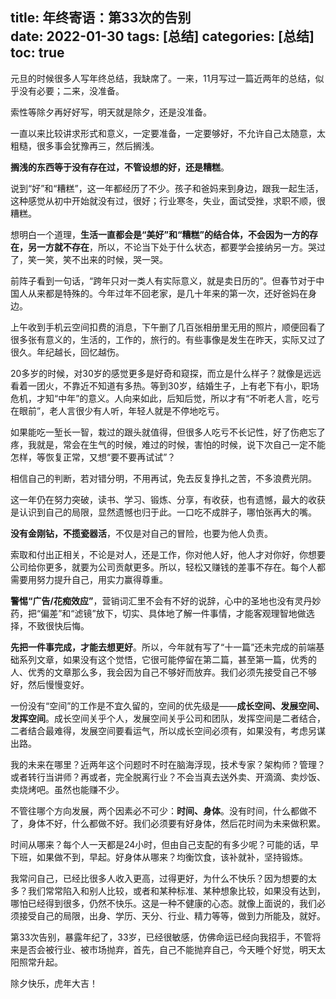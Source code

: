 title: 年终寄语：第33次的告别        
date: 2022-01-30
tags: [总结]
categories: [总结]
toc: true
---

元旦的时候很多人写年终总结，我缺席了。一来，11月写过一篇近两年的总结，似乎没有必要；二来，没准备。

索性等除夕再好好写，明天就是除夕，还是没准备。

一直以来比较讲求形式和意义，一定要准备，一定要够好，不允许自己太随意，太粗糙，很多事会犹豫再三，然后搁浅。

**搁浅的东西等于没有存在过，不管设想的好，还是糟糕**。

说到“好”和“糟糕”，这一年都经历了不少。孩子和爸妈来到身边，跟我一起生活，这种感觉从初中开始就没有过，很好；行业寒冬，失业，面试受挫，求职不顺，很糟糕。

想明白一个道理，**生活一直都会是“美好”和“糟糕”的结合体，不会因为一方的存在，另一方就不存在**，所以，不论当下处于什么状态，都要学会接纳另一方。哭过了，笑一笑，笑不出来的时候，哭一哭。

前阵子看到一句话，“跨年只对一类人有实际意义，就是卖日历的”。但春节对于中国人从来都是特殊的。今年过年不回老家，是几十年来的第一次，还好爸妈在身边。

上午收到手机云空间扣费的消息，下午删了几百张相册里无用的照片，顺便回看了很多张有意义的，生活的，工作的，旅行的。有些事像是发生在昨天，实际又过了很久。年纪越长，回忆越伤。

20多岁的时候，对30岁的感觉更多是好奇和窥探，而立是什么样子？就像是远远看着一团火，不靠近不知道有多热。等到30岁，结婚生子，上有老下有小，职场危机，才知“中年”的意义。人向来如此，后知后觉，所以才有“不听老人言，吃亏在眼前”，老人言很少有人听，年轻人就是不停地吃亏。

如果能吃一堑长一智，栽过的跟头就值得，但很多人吃亏不长记性，好了伤疤忘了疼，我就是，常会在生气的时候，难过的时候，害怕的时候，说下次自己一定不能怎样，等恢复正常，又想“要不要再试试”？

相信自己的判断，若对错分明，不用再试，免去反复挣扎之苦，不多浪费光阴。

这一年仍在努力突破，读书、学习、锻炼、分享，有收获，也有遗憾，最大的收获是认识到自己的局限，显然遗憾也归于此。一口吃不成胖子，哪怕张再大的嘴。

**没有金刚钻，不揽瓷器活**，不仅是对自己的冒险，也要为他人负责。

索取和付出正相关，不论是对人，还是工作，你对他人好，他人才对你好，你想要公司给你更多，就要为公司贡献更多。所以，轻松又赚钱的差事不存在。每个人都需要用努力提升自己，用实力赢得尊重。

**警惕“广告/花痴效应”**，营销词汇里不会有不好的说辞，心中的圣地也没有灵丹妙药，把“偏差”和“滤镜”放下，切实、具体地了解一件事情，才能客观理智地做选择，不致很快后悔。

**先把一件事完成，才能去想更好**。所以，今年就有写了“十一篇”还未完成的前端基础系列文章，如果没有这个觉悟，它很可能停留在第二篇，甚至第一篇，优秀的人、优秀的文章那么多，我会因为自己不够好而放弃。我们必须先接受自己不够好，然后慢慢变好。

一份没有“空间”的工作是不宜久留的，空间的优先级是——**成长空间、发展空间、发挥空间**。成长空间关乎个人，发展空间关乎公司和团队，发挥空间是二者结合，二者结合最难得，发展空间要看运气，所以成长空间必须有，如果没有，考虑另谋出路。

我的未来在哪里？近两年这个问题时不时在脑海浮现，技术专家？架构师？管理？或者转行当讲师？再或者，完全脱离行业？不会当真去送外卖、开滴滴、卖炒饭、卖烧烤吧。虽然也能赚不少。

不管往哪个方向发展，两个因素必不可少：**时间、身体**。没有时间，什么都做不了，身体不好，什么都做不好。我们必须要有好身体，然后花时间为未来做积累。

时间从哪来？每个人一天都是24小时，但由自己支配的有多少呢？可能的话，早下班，如果做不到，早起。好身体从哪来？均衡饮食，该补就补，坚持锻炼。

我常问自己，已经比很多人收入更高，过得更好，为什么不快乐？因为想要的太多？我们常常陷入和别人比较，或者和某种标准、某种想象比较，如果没有达到，哪怕已经得到很多，仍然不快乐。这是一种不健康的心态。就像上面说的，我们必须接受自己的局限，出身、学历、天分、行业、精力等等，做到力所能及，就好。

第33次告别，暴露年纪了，33岁，已经很敏感，仿佛命运已经向我招手，不管将来是否会被行业、被市场抛弃，首先，自己不能抛弃自己，今天睡个好觉，明天太阳照常升起。

​除夕快乐，虎年大吉！

